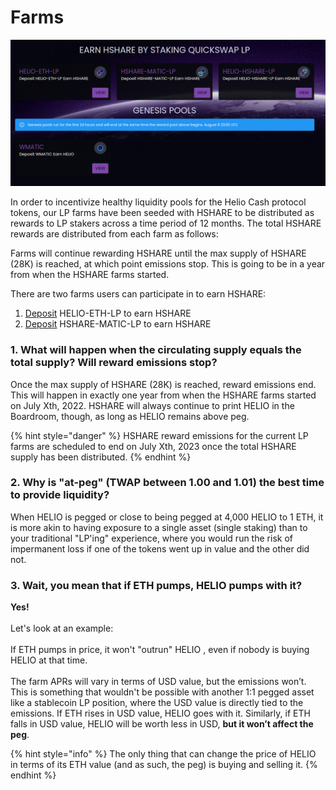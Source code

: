 # Farms

![The Helio Cash farms are currently available for staking LP tokens to earn HSHARE rewards](../.gitbook/assets/Farms.png)

In order to incentivize healthy liquidity pools for the Helio Cash protocol tokens, our LP farms have been seeded with HSHARE to be distributed as rewards to LP stakers across a time period of 12 months. The total HSHARE rewards are distributed from each farm as follows:

Farms will continue rewarding HSHARE until the max supply of HSHARE (28K) is reached, at which point emissions stop. This is going to be in a year from when the HSHARE farms started.

There are two farms users can participate in to earn HSHARE:

1. [Deposit](https://helio.cash/farm/HelioEthHShareRewardPool) HELIO-ETH-LP to earn HSHARE
2. [Deposit](https://helio.cash/farm/HShareMaticHShareRewardPool) HSHARE-MATIC-LP to earn HSHARE


### **1. What will happen when the circulating supply equals the total supply? Will reward emissions stop?**

Once the max supply of HSHARE (28K) is reached, reward emissions end. This will happen in exactly one year from when the HSHARE farms started on July Xth, 2022. HSHARE will always continue to print HELIO in the Boardroom, though, as long as HELIO remains above peg.

{% hint style="danger" %}
HSHARE reward emissions for the current LP farms are scheduled to end on July Xth, 2023 once the total HSHARE supply has been distributed.
{% endhint %}

### 2. Why is "at-peg" (TWAP between 1.00 and 1.01) the best time to provide liquidity?

When HELIO is pegged or close to being pegged at 4,000 HELIO to 1 ETH, it is more akin to having exposure to a single asset (single staking) than to your traditional "LP'ing" experience, where you would run the risk of impermanent loss if one of the tokens went up in value and the other did not.

### 3. Wait, you mean that if ETH pumps, HELIO pumps with it?

**Yes!**\
\
Let's look at an example:\
\
If ETH pumps in price, it won't "outrun" HELIO , even if nobody is buying HELIO at that time.\
\
The farm APRs will vary in terms of USD value, but the emissions won’t. This is something that wouldn't be possible with another 1:1 pegged asset like a stablecoin LP position, where the USD value is directly tied to the emissions. If ETH rises in USD value, HELIO goes with it. Similarly, if ETH falls in USD value, HELIO will be worth less in USD, **but it won’t affect the peg**.

{% hint style="info" %}
The only thing that can change the price of HELIO in terms of its ETH value (and as such, the peg) is buying and selling it.
{% endhint %}
